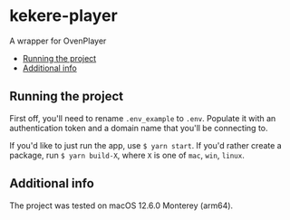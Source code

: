 # kekere-player

A wrapper for OvenPlayer

-   [Running the project](#running-the-project)
-   [Additional info](#additional-info)

## Running the project

First off, you'll need to rename `.env_example` to `.env`. Populate it with an authentication token and a domain name that you'll be connecting to.

If you'd like to just run the app, use `$ yarn start`. If you'd rather create a package, run `$ yarn build-X`, where `X` is one of `mac`, `win`, `linux`.

## Additional info

The project was tested on macOS 12.6.0 Monterey (arm64).
